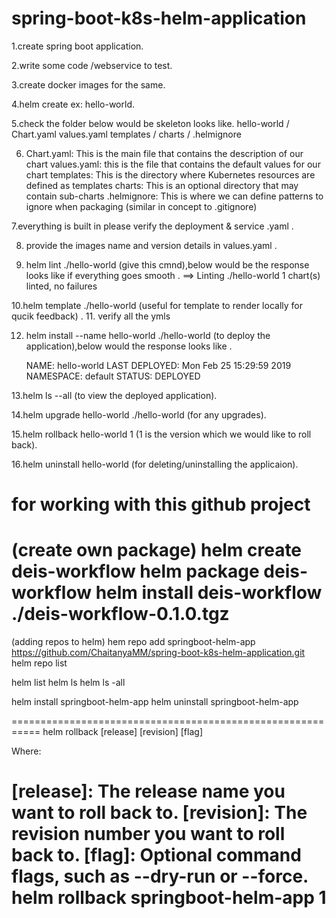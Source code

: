 # spring-boot-k8s-helm-application

1.create spring boot application.

2.write some code /webservice to test.

3.create docker images for the same.

4.helm create <give the name u want for the poroject> ex: hello-world.
    
5.check the folder below would be skeleton looks like.
    hello-world /
    Chart.yaml
    values.yaml
    templates /
    charts /
    .helmignore

6. Chart.yaml: This is the main file that contains the description of our chart
   values.yaml: this is the file that contains the default values for our chart
   templates: This is the directory where Kubernetes resources are defined as templates
   charts: This is an optional directory that may contain sub-charts
   .helmignore: This is where we can define patterns to ignore when packaging 
    (similar in concept to .gitignore)
    
7.everything is built in please verify the deployment & service .yaml .
    
8. provide the images name and version details in values.yaml .
    
9. helm lint ./hello-world (give this cmnd),below would be the response looks like if everything goes smooth .
   ==> Linting ./hello-world
   1 chart(s) linted, no failures
    
10.helm template ./hello-world (useful for template to render locally for qucik feedback) .
11. verify all the ymls 
    
12. helm install --name hello-world ./hello-world (to deploy the application),below would the response looks like .
    
    NAME:   hello-world
    LAST DEPLOYED: Mon Feb 25 15:29:59 2019
    NAMESPACE: default
    STATUS: DEPLOYED
    
13.helm ls --all (to view the deployed application).
    
14.helm upgrade hello-world ./hello-world (for any upgrades).
    
15.helm rollback hello-world 1 (1 is the version which we would like to roll back).
    
16.helm uninstall hello-world (for deleting/uninstalling the applicaion).


for working with this github project
============================
(create own package)
helm create deis-workflow
helm package deis-workflow
helm install deis-workflow ./deis-workflow-0.1.0.tgz
============================================================
 (adding repos to helm)
hem repo add springboot-helm-app https://github.com/ChaitanyaMM/spring-boot-k8s-helm-application.git
helm repo list

helm list 
helm ls
helm ls -all


helm install springboot-helm-app
helm uninstall springboot-helm-app



===========================================================
helm rollback [release] [revision] [flag]

Where:

[release]: The release name you want to roll back to.
[revision]: The revision number you want to roll back to.
[flag]: Optional command flags, such as --dry-run or --force.
helm rollback springboot-helm-app 1
=============================================================
